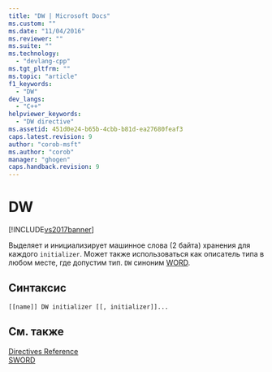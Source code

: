 ```yaml
---
title: "DW | Microsoft Docs"
ms.custom: ""
ms.date: "11/04/2016"
ms.reviewer: ""
ms.suite: ""
ms.technology: 
  - "devlang-cpp"
ms.tgt_pltfrm: ""
ms.topic: "article"
f1_keywords: 
  - "DW"
dev_langs: 
  - "C++"
helpviewer_keywords: 
  - "DW directive"
ms.assetid: 451d0e24-b65b-4cbb-b81d-ea27680feaf3
caps.latest.revision: 9
author: "corob-msft"
ms.author: "corob"
manager: "ghogen"
caps.handback.revision: 9
---
```

# DW
[!INCLUDE[vs2017banner](../../assembler/inline/includes/vs2017banner.md)]

Выделяет и инициализирует машинное слова \(2 байта\) хранения для каждого `initializer`.  Может также использоваться как описатель типа в любом месте, где допустим тип.  `DW` синоним   [WORD](../../assembler/masm/word.md).  
  
## Синтаксис  
  
```  
[[name]] DW initializer [[, initializer]]...  
```  
  
## См. также  
 [Directives Reference](../../assembler/masm/directives-reference.md)   
 [SWORD](../Topic/SWORD.md)